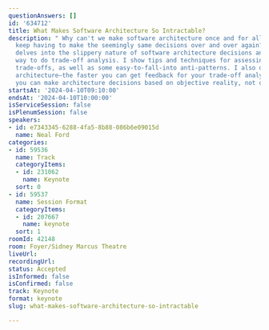 ```yaml
---
questionAnswers: []
id: '634712'
title: What Makes Software Architecture So Intractable?
description: " Why can't we make software architecture once and for all? Why do we
  keep having to make the seemingly same decisions over and over again? This keynote
  delves into the slippery nature of software architecture decisions and the modern
  way to do trade-off analysis. I show tips and techniques for assessing architecture
  trade-offs, as well as some easy-to-fall-into anti-patterns. I also discuss iterative
  architecture–the faster you can get feedback for your trade-off analysis, the easier
  you can make architecture decisions based on objective reality, not opinions."
startsAt: '2024-04-10T09:10:00'
endsAt: '2024-04-10T10:00:00'
isServiceSession: false
isPlenumSession: false
speakers:
- id: e7343345-6288-4fa5-8b88-086b6e09015d
  name: Neal Ford
categories:
- id: 59536
  name: Track
  categoryItems:
  - id: 231062
    name: Keynote
  sort: 0
- id: 59537
  name: Session Format
  categoryItems:
  - id: 207667
    name: keynote
  sort: 1
roomId: 42148
room: Foyer/Sidney Marcus Theatre
liveUrl: 
recordingUrl: 
status: Accepted
isInformed: false
isConfirmed: false
track: Keynote
format: keynote
slug: what-makes-software-architecture-so-intractable

---
```


